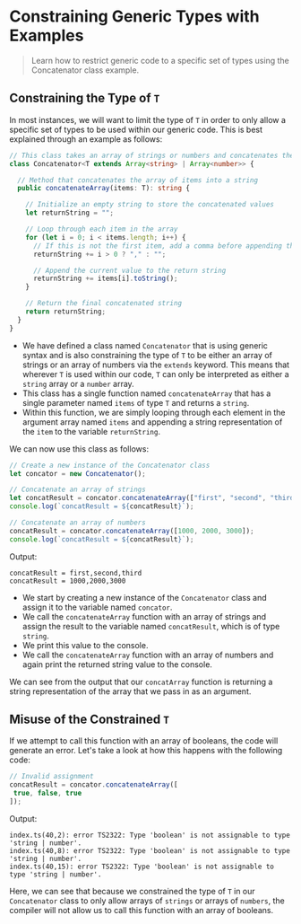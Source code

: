 # Constraining Generic Types with Examples

> Learn how to restrict generic code to a specific set of types using the Concatenator class example.

## Constraining the Type of `T`

In most instances, we will want to limit the type of `T` in order to only allow a specific set of types to be used within our generic code. This is best explained through an example as follows:

```ts
// This class takes an array of strings or numbers and concatenates them into a single string
class Concatenator<T extends Array<string> | Array<number>> {

  // Method that concatenates the array of items into a string
  public concatenateArray(items: T): string {

    // Initialize an empty string to store the concatenated values
    let returnString = "";

    // Loop through each item in the array
    for (let i = 0; i < items.length; i++) {
      // If this is not the first item, add a comma before appending the value
      returnString += i > 0 ? "," : "";

      // Append the current value to the return string
      returnString += items[i].toString();
    }

    // Return the final concatenated string
    return returnString;
  }
}
```

- We have defined a class named `Concatenator` that is using generic syntax and is also constraining the type of `T` to be either an array of strings or an array of numbers via the `extends` keyword. This means that wherever `T` is used within our code, `T` can only be interpreted as either a `string` array or a `number` array.
- This class has a single function named `concatenateArray` that has a single parameter named `items` of type `T` and returns a `string`.
- Within this function, we are simply looping through each element in the argument array named `items` and appending a string representation of the `item` to the variable `returnString`.

We can now use this class as follows:

```ts
// Create a new instance of the Concatenator class
let concator = new Concatenator();

// Concatenate an array of strings
let concatResult = concator.concatenateArray(["first", "second", "third"]);
console.log(`concatResult = ${concatResult}`);

// Concatenate an array of numbers
concatResult = concator.concatenateArray([1000, 2000, 3000]);
console.log(`concatResult = ${concatResult}`);
```

Output:

```
concatResult = first,second,third
concatResult = 1000,2000,3000
```

- We start by creating a new instance of the `Concatenator` class and assign it to the variable named `concator`.
- We call the `concatenateArray` function with an array of strings and assign the result to the variable named `concatResult`, which is of type `string`.
- We print this value to the console.
- We call the `concatenateArray` function with an array of numbers and again print the returned string value to the console.

We can see from the output that our `concatArray` function is returning a string representation of the array that we pass in as an argument.

## Misuse of the Constrained `T`

If we attempt to call this function with an array of booleans, the code will generate an error. Let's take a look at how this happens with the following code:

```ts
// Invalid assignment
concatResult = concator.concatenateArray([
 true, false, true
]);
```

Output:

```
index.ts(40,2): error TS2322: Type 'boolean' is not assignable to type 'string | number'.
index.ts(40,8): error TS2322: Type 'boolean' is not assignable to type 'string | number'.
index.ts(40,15): error TS2322: Type 'boolean' is not assignable to type 'string | number'.
```

Here, we can see that because we constrained the type of `T` in our `Concatenator` class to only allow arrays of `strings` or arrays of `numbers`, the compiler will not allow us to call this function with an array of booleans.